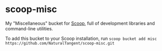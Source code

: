 scoop-misc
==========

My "Miscellaneous" bucket for [Scoop](http://scoop.sh), full of development libraries and command-line utilities.

To add this bucket to your Scoop installation, run
    `scoop bucket add misc https://github.com/NaturalTangent/scoop-misc.git`

